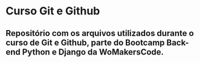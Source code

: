 # Curso Git e Github

## Repositório com os arquivos utilizados durante o curso de Git e Github, parte do Bootcamp Back-end Python e Django da WoMakersCode.
